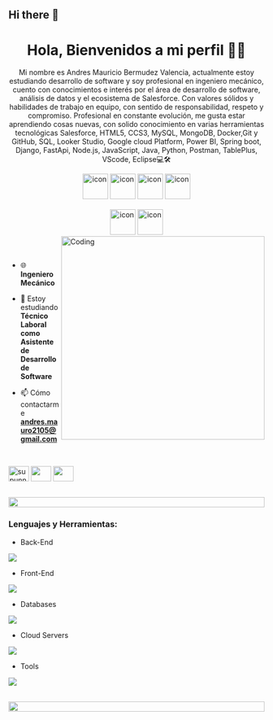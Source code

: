 ## Hi there 👋

<h1 align="center">Hola, Bienvenidos a mi perfil 👋🏼</h1>

<p align="center">
Mi nombre es Andres Mauricio Bermudez Valencia, actualmente estoy estudiando desarrollo de software y soy profesional en ingeniero mecánico, cuento con conocimientos e interés por el área de desarrollo de software, análisis de datos y el ecosistema de Salesforce. Con valores sólidos y habilidades de trabajo en equipo, con sentido de responsabilidad, respeto y compromiso. Profesional en constante evolución, me gusta estar aprendiendo cosas nuevas, con solido conocimiento en varias herramientas tecnológicas Salesforce, HTML5, CCS3, MySQL, MongoDB, Docker,Git y GitHub, SQL, Looker Studio, Google cloud Platform, Power BI, Spring boot, Django, FastApi, Node.js, JavaScript, Java, Python, Postman, TablePlus, VScode, Eclipse💻🛠️</p>


<div align="center">
  <img src="https://techstack-generator.vercel.app/java-icon.svg" alt="icon" width="50" height="50" />
  <img src="https://techstack-generator.vercel.app/python-icon.svg" alt="icon" width="50" height="50" />
  <img src="https://techstack-generator.vercel.app/js-icon.svg" alt="icon"width="50" height="50" />
 <img src="https://techstack-generator.vercel.app/mysql-icon.svg" alt="icon" width="50" height="50" />
</div>

<br>

<div align="center">
  <img src="https://techstack-generator.vercel.app/docker-icon.svg" alt="icon" width="50" height="50" />
  <img src="https://techstack-generator.vercel.app/github-icon.svg" alt="icon" width="50" height="50" />
</div>

<img align="right" alt="Coding" width="400" src="https://user-images.githubusercontent.com/74038190/229223263-cf2e4b07-2615-4f87-9c38-e37600f8381a.gif">
<br><br>

- 🌐  **Ingeniero Mecánico**

- 📱  Estoy estudiando **Técnico Laboral como Asistente de Desarrollo de Software**
  
- 📫 Cómo contactarme **andres.mauro2105@gmail.com**

<br>

<p align="left">
<a href="https://www.linkedin.com/in/mauriciobermudez/" target="blank"><img align="center" src="https://raw.githubusercontent.com/rahuldkjain/github-profile-readme-generator/master/src/images/icons/Social/linked-in-alt.svg" alt="supunnanayakkara" height="30" width="40" /></a>
<a href="https://www.facebook.com/andreesmauriicioo.beermudezvalenciia/" target="blank"><img align="center" src="https://raw.githubusercontent.com/rahuldkjain/github-profile-readme-generator/master/src/images/icons/Social/facebook.svg"  height="30" width="40" /></a>
<a href="https://www.instagram.com/mauroandres3/" target="blank"><img align="center" src="https://raw.githubusercontent.com/rahuldkjain/github-profile-readme-generator/master/src/images/icons/Social/instagram.svg" height="30" width="40" /></a>
</p>
<br>

<img src="https://i.imgur.com/dBaSKWF.gif" height="20" width="100%">

<h3 align="left">Lenguajes y Herramientas: </h3>

- Back-End
<p align="left">
  <a href="https://skillicons.dev">
    <img src="https://skillicons.dev/icons?i=java,nodejs,py,spring,fastapi,express,rabbitmq" />
  </a>
</p>

- Front-End
<p align="left">
  <a href="https://skillicons.dev">
    <img src="https://skillicons.dev/icons?i=js,npm,html,ccs" />
  </a>
</p>

- Databases
<p align="left">
  <a href="https://skillicons.dev">
    <img src="https://skillicons.dev/icons?i=mongodb,mysql,postgresql" />
  </a>
</p>

- Cloud Servers
<p align="left">
  <a href="https://skillicons.dev">
    <img src="https://skillicons.dev/icons?i=gcp" />
  </a>
</p>

- Tools
<p align="left">
  <a href="https://skillicons.dev">
    <img src="https://skillicons.dev/icons?i=git,github,docker,idea,vscode,postman,discord,linkedin,trailhead" />
  </a>
</p>

<br/>

<img src="https://i.imgur.com/dBaSKWF.gif" height="20" width="100%">
